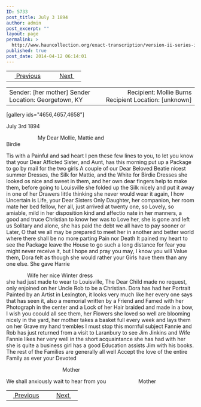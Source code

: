 ```yaml
---
ID: 5733
post_title: July 3 1894
author: admin
post_excerpt: ""
layout: page
permalink: >
  http://www.hauncollection.org/exact-transcription/version-ii-series-iv/july-3-1894/
published: true
post_date: 2014-04-12 06:14:01
---
```

<table style="width: 100%;" align="center">
<tbody>
<tr>
<td width="50%"> <a href="http://www.hauncollection.org/version-2/version-ii-series-iv/june-11-1894/"><img src="https://lh3.googleusercontent.com/-EFJpxxNiPNw/VqgtWBCZrMI/AAAAAAAAAFU/WfY4lPFWWkg/s800-Ic42/Soeb-Plain-Arrows-8-10px.png" alt="" width="10" height="10" /> Previous</a></td>
<td style="text-align: right;"><a href="http://www.hauncollection.org/version-2/version-ii-series-iv/january-28-1899/">Next <img src="https://lh3.googleusercontent.com/-67k0cYlpXHw/VqgtWKz1MXI/AAAAAAAAAFU/k9PW_Piyurk/s800-Ic42/Soeb-Plain-Arrows-5-10px.png" alt="" width="10" height="10" /></a></td>
</tr>
</tbody>
</table>
<table style="width: 100%;" align="center">
<tbody>
<tr>
<td width="50%">Sender: [her mother]
Sender Location: Georgetown, KY</td>
<td style="text-align: right;">Recipient: Mollie Burns
Recipient Location: [unknown]</td>
</tr>
</tbody>
</table>
[gallery ids="4656,4657,4658"]

July 3rd 1894
<div style="text-indent: 6em;">My Dear Mollie, Mattie and</div>
Birdie

Tis with a Painful and sad heart
I pen these few lines to you, to
let you know that your Dear
Afficted Sister, and Aunt, has
this morning put up a Package
to go by mail for the two girls
A couple of our Dear Beloved Beatie
nicest summer Dresses, the Silk for
Mattie, and the White for Birdie
Dresses she looked os nice and sweet
in them, and her own dear fingers
help to make them, before going to
Louisville she folded up the Silk
nicely and put it away in one of
her Drawers little thinking she never
would wear it again, I how Uncertain
is Life, your Dear Sisters Only
Daughter, her companion, her room mate
her bed fellow, her all, just arrived at
twenty one, so Lovely, so amiable, mild
in her disposition kind and affectio
nate in her manners, a good and
truce Christian to know her was to
Love her, she is gone and left us
Solitary and alone, she has paid
the debt we all have to pay
sooner or Later, O that we all may
be prepared to meet her in another
and better world where there shall
be no more parting Pain nor Death
It pained my heart to see the
Package leave the House to go such
a long distance for fear you might
never receive it, but I hope and pray
you may, I know you will Value
them, Dora felt as though she
would rather your Girls have them
than any one else. She gave Harrie
<div style="text-indent: 4em;">Wife her nice Winter dress</div>
she had just made to wear to
Louisville, The Dear Child made
no request, only enjoined on her
Uncle Rob to be a Christian.
Dora has had her Portrait Painted
by an Artist in Lexington, it looks
very much like her every one says
that has seen it, also a memorial
written by a Friend and Famed
with her Photograph in the center
and a Lock of her Hair braided
and made in a bow, I wish you
coould all see them, her Flowers
she loved so well are
blooming nicely in the yard, her
mother takes a basket full every
week and lays them on her Grave
my hand trembles I must stop
this mornful subject
Fannie and Rob has just returned
from a visit to Laranbury
to see Jim Jinkins and Wife
Fannie likes her very well in the
short acquaintance she has had
with her she is quite a business girl
has a good Education assists Jim
with his books. The rest of the
Families are generally all well
Accept the love of the entire
Family as ever your Devoted
<p style="padding-left: 150px;">Mother</p>
We shall anxiously wait to
hear from you                      Mother
<table style="width: 100%;" align="center">
<tbody>
<tr>
<td width="50%"><a href="http://www.hauncollection.org/version-2/version-ii-series-iv/june-11-1894/"><img src="https://lh3.googleusercontent.com/-EFJpxxNiPNw/VqgtWBCZrMI/AAAAAAAAAFU/WfY4lPFWWkg/s800-Ic42/Soeb-Plain-Arrows-8-10px.png" alt="" width="10" height="10" /> Previous</a></td>
<td style="text-align: right;"><a href="http://www.hauncollection.org/version-2/version-ii-series-iv/january-28-1899/">Next <img src="https://lh3.googleusercontent.com/-67k0cYlpXHw/VqgtWKz1MXI/AAAAAAAAAFU/k9PW_Piyurk/s800-Ic42/Soeb-Plain-Arrows-5-10px.png" alt="" width="10" height="10" /></a></td>
</tr>
</tbody>
</table>